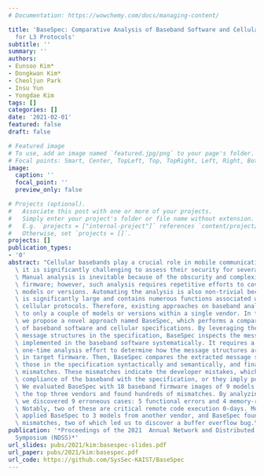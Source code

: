 ```yaml
---
# Documentation: https://wowchemy.com/docs/managing-content/

title: 'BaseSpec: Comparative Analysis of Baseband Software and Cellular Specifications
  for L3 Protocols'
subtitle: ''
summary: ''
authors:
- Eunsoo Kim*
- Dongkwan Kim*
- Cheoljun Park
- Insu Yun
- Yongdae Kim
tags: []
categories: []
date: '2021-02-01'
featured: false
draft: false

# Featured image
# To use, add an image named `featured.jpg/png` to your page's folder.
# Focal points: Smart, Center, TopLeft, Top, TopRight, Left, Right, BottomLeft, Bottom, BottomRight.
image:
  caption: ''
  focal_point: ''
  preview_only: false

# Projects (optional).
#   Associate this post with one or more of your projects.
#   Simply enter your project's folder or file name without extension.
#   E.g. `projects = ["internal-project"]` references `content/project/deep-learning/index.md`.
#   Otherwise, set `projects = []`.
projects: []
publication_types:
- '0'
abstract: "Cellular basebands play a crucial role in mobile communication. However,\
  \ it is significantly challenging to assess their security for several reasons.\
  \ Manual analysis is inevitable because of the obscurity and complexity of baseband\
  \ firmware; however, such analysis requires repetitive efforts to cover diverse\
  \ models or versions. Automating the analysis is also non-trivial because the firmware\
  \ is significantly large and contains numerous functions associated with complex\
  \ cellular protocols. Therefore, existing approaches on baseband analysis are limited\
  \ to only a couple of models or versions within a single vendor. In this paper,\
  \ we propose a novel approach named BaseSpec, which performs a comparative analysis\
  \ of baseband software and cellular specifications. By leveraging the standardized\
  \ message structures in the specification, BaseSpec inspects the message structures\
  \ implemented in the baseband software systematically. It requires a manual yet\
  \ one-time analysis effort to determine how the message structures are embedded\
  \ in target firmware. Then, BaseSpec compares the extracted message structures with\
  \ those in the specification syntactically and semantically, and finally, it reports\
  \ mismatches. These mismatches indicate the developer mistakes, which break the\
  \ compliance of the baseband with the specification, or they imply potential vulnerabilities.\
  \ We evaluated BaseSpec with 18 baseband firmware images of 9 models from one of\
  \ the top three vendors and found hundreds of mismatches. By analyzing these mismatches,\
  \ we discovered 9 erroneous cases: 5 functional errors and 4 memory-related vulnerabilities.\
  \ Notably, two of these are critical remote code execution 0-days. Moreover, we\
  \ applied BaseSpec to 3 models from another vendor, and BaseSpec found multiple\
  \ mismatches, two of which led us to discover a buffer overflow bug.\n"
publication: '*Proceedings of the 2021  Annual Network and Distributed System Security
  Symposium (NDSS)*'
url_slides: pubs/2021/kim:basespec-slides.pdf
url_paper: pubs/2021/kim:basespec.pdf
url_code: https://github.com/SysSec-KAIST/BaseSpec
---
```


